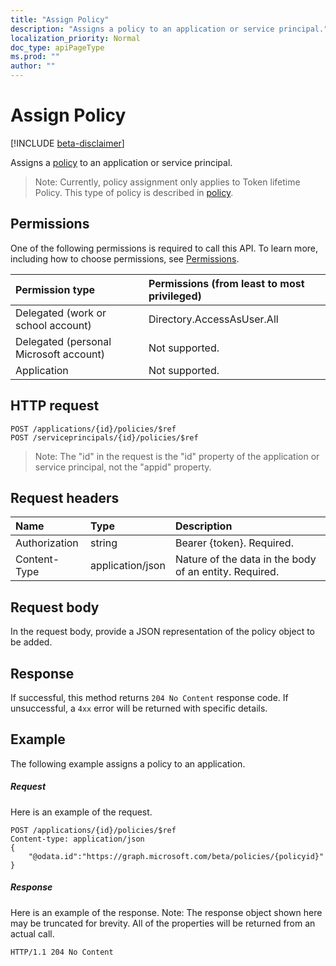 ```yaml
---
title: "Assign Policy"
description: "Assigns a policy to an application or service principal."
localization_priority: Normal
doc_type: apiPageType
ms.prod: ""
author: ""
---
```


# Assign Policy

[!INCLUDE [beta-disclaimer](../../includes/beta-disclaimer.md)]

Assigns a [policy](../resources/policy.md) to an application or service principal.

>Note: Currently, policy assignment only applies to Token lifetime Policy. This type of policy is described in [policy](../resources/policy.md).

## Permissions
One of the following permissions is required to call this API. To learn more, including how to choose permissions, see [Permissions](/graph/permissions-reference).

|Permission type      | Permissions (from least to most privileged)              |
|:--------------------|:---------------------------------------------------------|
|Delegated (work or school account) | Directory.AccessAsUser.All    |
|Delegated (personal Microsoft account) | Not supported.    |
|Application | Not supported. |

## HTTP request

```http
POST /applications/{id}/policies/$ref
POST /serviceprincipals/{id}/policies/$ref
```

> Note: The "id" in the request is the "id" property of the application or service principal, not the "appid" property.

## Request headers
| Name       | Type | Description|
|:---------------|:--------|:----------|
| Authorization  | string  | Bearer {token}. Required. |
| Content-Type | application/json  | Nature of the data in the body of an entity. Required. |

## Request body
In the request body, provide a JSON representation of the policy object to be added.

## Response

If successful, this method returns `204 No Content` response code. If unsuccessful, a `4xx` error will be returned with specific details.

## Example
The following example assigns a policy to an application.

##### Request
Here is an example of the request.

```http
POST /applications/{id}/policies/$ref
Content-type: application/json
{
    "@odata.id":"https://graph.microsoft.com/beta/policies/{policyid}"
}
```

##### Response
Here is an example of the response. Note: The response object shown here may be truncated for brevity. All of the properties will be returned from an actual call.

```http
HTTP/1.1 204 No Content
```
